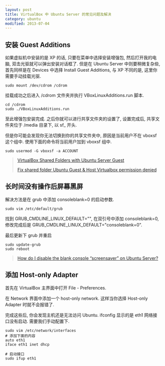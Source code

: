 ```yaml
---
layout: post
title: VirtualBox 中 Ubuntu Server 的常见问题及解决
category: ubuntu
modified: 2013-07-04
---
```

## 安装 Guest Additions

如果虚拟机中安装的是 XP 的话, 只要在菜单中选择安装增强包, 然后打开我的电脑, 双击光驱就可以弹出安装对话框了.
但是在 Ubuntu Server 中则要稍微复杂些, 首先同样是在 Devices 中选择 Install Guest Additions, 与 XP 不同的是, 这里你需要手动挂载光驱.

    sudo mount /dev/cdrom /cdrom

挂载成功之后进入 /cdrom 文件夹并执行 VBoxLinuxAdditions.run 脚本.

    cd /cdrom
    sudo ./VBoxLinuxAdditions.run

至此增强包安装完成. 之后你就可以进行共享文件夹的设置了, 设置完成后, 共享文件夹位于 /media 目录下, 以 sf_ 开头.

但是你可能会发现你无法切换到你的共享文件夹中, 原因是当前用户不在 vboxsf 这个组中. 使用下面的命令将当前用户加到 vboxsf 组中.

    sudo usermod -G vboxsf -a ACCOUNT

> [VirtualBox Shared Folders with Ubuntu Server Guest](http://ipggi.wordpress.com/2010/03/11/virtualbox-shared-folders-with-ubuntu-server-guest/)
> 
> [Fix shared folder Ubuntu Guest & Host Virtualbox permission denied](http://cisight.com/fix-shared-folder-ubuntu-guest-host-virtualbox-permission-denied/)

## 长时间没有操作后屏幕黑屏

解决方法是在 grub 中添加 consoleblank=0 的启动参数.

    sudo vim /etc/default/grub

找到 GRUB_CMDLINE_LINUX_DEFAULT="", 在双引号中添加 consoleblank=0, 修改完成后是 GRUB_CMDLINE_LINUX_DEFAULT="consoleblank=0".

最后更新下 grub 并重启

    sudo update-grub
    sudo reboot

> [How do I disable the blank console “screensaver” on Ubuntu Server?](http://askubuntu.com/questions/138918/how-do-i-disable-the-blank-console-screensaver-on-ubuntu-server)

## 添加 Host-only Adapter

首先在 VirtualBox 主界面中打开 File - Preferences.

在 Network 界面中添加一个 host-only network. 这样当你选择 Host-only Adapter 时就不会报错了.

完成这些后, 你会发现主机还是无法访问 Ubuntu. ifconfig 显示的是 eth1 网络接口没有启动. 需要我们手动配置下.

    sudo vim /etc/network/interfaces
    # 添加下面的内容
    auto eth1
    iface eth1 inet dhcp
    
    # 启动接口
    sudo ifup eth1
